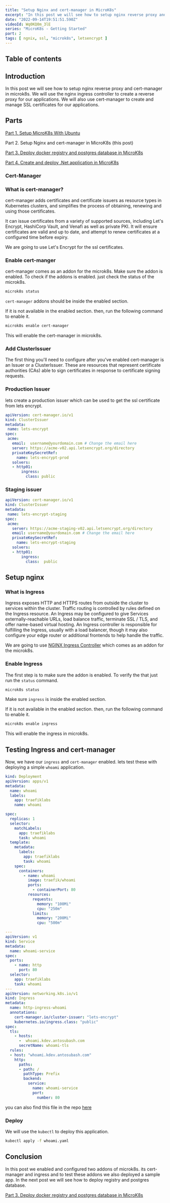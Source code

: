 ```yaml
---
title: "Setup Nginx and cert-manager in MicroK8s"
excerpt: "In this post we will see how to setup nginx reverse proxy and cert-manager in microk8s"
date: "2022-09-14T19:51:51.590Z"
videoId: Wq0KQ0m_3lE
series: "MicroK8s - Getting Started"
part: 2
tags: [ ngnix, ssl, "microk8s", letsencrypt ]
---
```


## Table of contents

## Introduction

In this post we will see how to setup nginx reverse proxy and cert-manager in microk8s. We will use the nginx ingress controller to create a reverse proxy for our applications. We will also use cert-manager to create and manage SSL certificates for our applications.

## Parts

[Part 1. Setup MicroK8s With Ubuntu](/posts/setup-micro-k8s-with-ubuntu)

Part 2. Setup Nginx and cert-manager in MicroK8s (this post)

[Part 3. Deploy docker registry and postgres database in MicroK8s](/posts/deploy-docker-registry-and-postgres-database-in-micro-k8s)

[Part 4. Create and deploy .Net application in MicroK8s](/posts/create-and-deploy-dotnet-application-in-micro-k8s)

### Cert-Manager

### What is cert-manager?

cert-manager adds certificates and certificate issuers as resource types in Kubernetes clusters, and simplifies the process of obtaining, renewing and using those certificates.

It can issue certificates from a variety of supported sources, including Let's Encrypt, HashiCorp Vault, and Venafi as well as private PKI. It will ensure certificates are valid and up to date, and attempt to renew certificates at a configured time before expiry.

We are going to use Let's Encrypt for the ssl certificates.

### Enable cert-manger

cert-manager comes as an addon for the microk8s. Make sure the addon is enabled. To check if the addons is enabled. just check the status of the microk8s.

```bash
microk8s status
```

`cert-manager` addons should be inside the enabled section.

If it is not available in the enabled section. then, run the following command to enable it.

```bash
microk8s enable cert-manager
```

This will enable the cert-manager in microk8s.

### Add ClusterIssuer

The first thing you'll need to configure after you've enabled cert-manager is an Issuer or a ClusterIssuer. These are resources that represent certificate authorities (CAs) able to sign certificates in response to certificate signing requests.

### Production Issuer

lets create a production issuer which can be used to get the ssl certificate from lets encrypt.

```yaml
apiVersion: cert-manager.io/v1
kind: ClusterIssuer
metadata:
 name: lets-encrypt
spec:
 acme:
   email:  username@yourdomain.com # Change the email here
   server: https://acme-v02.api.letsencrypt.org/directory
   privateKeySecretRef:
     name: lets-encrypt-prod
   solvers:
   - http01:
       ingress:
         class: public
```

### Staging issuer

```yaml
apiVersion: cert-manager.io/v1
kind: ClusterIssuer
metadata:
 name: lets-encrypt-staging
spec:
 acme:
   server: https://acme-staging-v02.api.letsencrypt.org/directory
   email: username@yourdomain.com # Change the email here
   privateKeySecretRef:
     name: lets-encrypt-staging
   solvers:
   - http01:
       ingress:
         class:  public
```

## Setup nginx

### What is Ingress

Ingress exposes HTTP and HTTPS routes from outside the cluster to services within the cluster. Traffic routing is controlled by rules defined on the Ingress resource. An Ingress may be configured to give Services externally-reachable URLs, load balance traffic, terminate SSL / TLS, and offer name-based virtual hosting. An Ingress controller is responsible for fulfilling the Ingress, usually with a load balancer, though it may also configure your edge router or additional frontends to help handle the traffic.

We are going to use [NGINX Ingress Controller](https://kubernetes.github.io/ingress-nginx/) which comes as an addon for the microk8s.

### Enable Ingress

The first step is to make sure the addon is enabled. To verify the that just run the `status` command.

```bash
microk8s status
```

Make sure `ingress` is inside the enabled section.

If it is not available in the enabled section. then, run the following command to enable it.

```bash
microk8s enable ingress
```

This will enable the ingress in microk8s.

## Testing Ingress and cert-manager

Now, we have our `ingress` and `cert-manager` enabled. lets test these with deploying a simple `whoami` application.

```yaml
kind: Deployment
apiVersion: apps/v1
metadata:
  name: whoami
  labels:
    app: traefiklabs
    name: whoami

spec:
  replicas: 1
  selector:
    matchLabels:
      app: traefiklabs
      task: whoami
  template:
    metadata:
      labels:
        app: traefiklabs
        task: whoami
    spec:
      containers:
        - name: whoami
          image: traefik/whoami
          ports:
            - containerPort: 80
          resources:
            requests:
              memory: "100Mi"
              cpu: "250m"
            limits:
              memory: "200Mi"
              cpu: "500m"

---
apiVersion: v1
kind: Service
metadata:
  name: whoami-service
spec:
  ports:
    - name: http
      port: 80
  selector:
    app: traefiklabs
    task: whoami
---
apiVersion: networking.k8s.io/v1
kind: Ingress
metadata:
  name: http-ingress-whoami
  annotations:
    cert-manager.io/cluster-issuer: "lets-encrypt"
    kubernetes.io/ingress.class: "public"
spec:
  tls:
    - hosts:
      -  whoami.kdev.antosubash.com
      secretName: whoami-tls
  rules:
  - host: "whoami.kdev.antosubash.com"
    http:
      paths:
      - path: /
        pathType: Prefix
        backend:
          service: 
            name: whoami-service
            port: 
              number: 80
```

you can also find this file in the repo [here](https://github.com/antosubash/microk8s-hetzner-deployment/blob/main/whoami/whoami.yaml)

### Deploy

We will use the `kubectl` to deploy this application.

```bash
kubectl apply -f whoami.yaml
```

## Conclusion

In this post we enabled and configured two addons of microk8s. its cert-manager and ingress and to test these addons we also deployed a sample app. In the next post we will see how to deploy registry and postgres database.

[Part 3. Deploy docker registry and postgres database in MicroK8s](/posts/deploy-docker-registry-and-postgres-database-in-micro-k8s)
